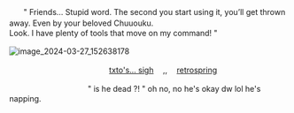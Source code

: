 ㅤㅤ" Friends… Stupid word. The second you start using it, you’ll get thrown away. Even by your beloved Chuuouku.
 ㅤㅤㅤㅤㅤㅤㅤㅤㅤㅤㅤㅤㅤㅤㅤㅤLook. I have plenty of tools that move on my command! " 


 ![image_2024-03-27_152638178](https://github.com/akunerindo/akunerindo/assets/108711918/0e4e13cd-57f3-4eaa-a402-01b7a22820a2)
ㅤㅤㅤㅤ ㅤㅤ

ㅤㅤㅤㅤㅤㅤㅤㅤㅤㅤㅤㅤㅤㅤ[txto's... sigh](https://txto.eu.org/donghazs) ㅤ,, ㅤ[retrospring](https://retrospring.net@rinchan777)

ㅤㅤㅤㅤㅤㅤㅤㅤㅤㅤㅤ" is he dead ?! " oh no, no he's okay dw lol he's napping.
<!--
**akunerindo/akunerindo** is a ✨ _special_ ✨ repository because its `README.md` (this file) appears on your GitHub profile.




-->
